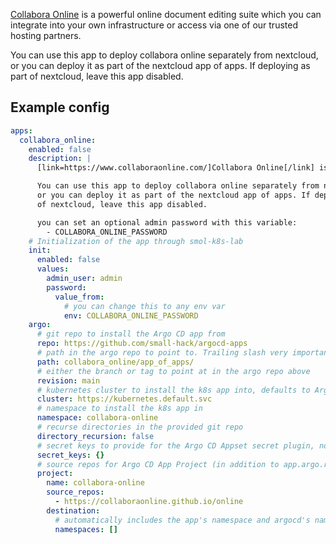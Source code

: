 [Collabora Online](https://www.collaboraonline.com/) is a powerful online document editing suite which you can integrate into your own infrastructure or access via one of our trusted hosting partners.

You can use this app to deploy collabora online separately from nextcloud, or you can deploy it as part of the nextcloud app of apps. If deploying as part of nextcloud, leave this app disabled.

## Example config

```yaml
apps:
  collabora_online:
    enabled: false
    description: |
      [link=https://www.collaboraonline.com/]Collabora Online[/link] is a powerful online document editing suite which you can integrate into your own infrastructure or access via one of our trusted hosting partners.

      You can use this app to deploy collabora online separately from nextcloud,
      or you can deploy it as part of the nextcloud app of apps. If deploying as part
      of nextcloud, leave this app disabled.

      you can set an optional admin password with this variable:
        - COLLABORA_ONLINE_PASSWORD
    # Initialization of the app through smol-k8s-lab
    init:
      enabled: false
      values:
        admin_user: admin
        password:
          value_from:
            # you can change this to any env var
            env: COLLABORA_ONLINE_PASSWORD
    argo:
      # git repo to install the Argo CD app from
      repo: https://github.com/small-hack/argocd-apps
      # path in the argo repo to point to. Trailing slash very important!
      path: collabora_online/app_of_apps/
      # either the branch or tag to point at in the argo repo above
      revision: main
      # kubernetes cluster to install the k8s app into, defaults to Argo CD default
      cluster: https://kubernetes.default.svc
      # namespace to install the k8s app in
      namespace: collabora-online
      # recurse directories in the provided git repo
      directory_recursion: false
      # secret keys to provide for the Argo CD Appset secret plugin, none by default
      secret_keys: {}
      # source repos for Argo CD App Project (in addition to app.argo.repo)
      project:
        name: collabora-online
        source_repos:
          - https://collaboraonline.github.io/online
        destination:
          # automatically includes the app's namespace and argocd's namespace
          namespaces: []
```
